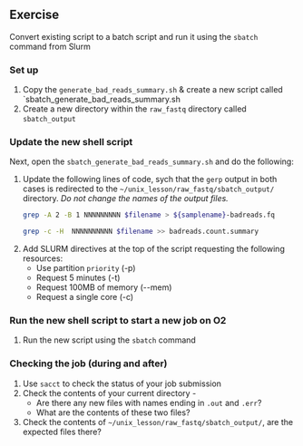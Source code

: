 ## Exercise

Convert existing script to a batch script and run it using the `sbatch` command from Slurm

### Set up
1. Copy the `generate_bad_reads_summary.sh` & create a new script called `sbatch_generate_bad_reads_summary.sh
2. Create a new directory within the `raw_fastq` directory called `sbatch_output`

### Update the new shell script
Next, open the `sbatch_generate_bad_reads_summary.sh` and do the following:
1. Update the following lines of code, sych that the `gerp` output in both cases is redirected to the `~/unix_lesson/raw_fastq/sbatch_output/` directory. *Do not change the names of the output files.*
      ```bash
      grep -A 2 -B 1 NNNNNNNNN $filename > ${samplename}-badreads.fq 
      
      grep -c -H  NNNNNNNNNN $filename >> badreads.count.summary
      ```
1. Add SLURM directives at the top of the script requesting the following resources:
   * Use partition `priority` (-p)
   * Request 5 minutes (-t)
   * Request 100MB of memory (--mem)
   * Request a single core (-c)

### Run the new shell script to start a new job on O2
1. Run the new script using the `sbatch` command

### Checking the job (during and after) 
1. Use `sacct` to check the status of your job submission
1. Check the contents of your current directory -
    * Are there any new files with names ending in `.out` and `.err`?
    * What are the contents of these two files?
1. Check the contents of `~/unix_lesson/raw_fastq/sbatch_output/`, are the expected files there?
